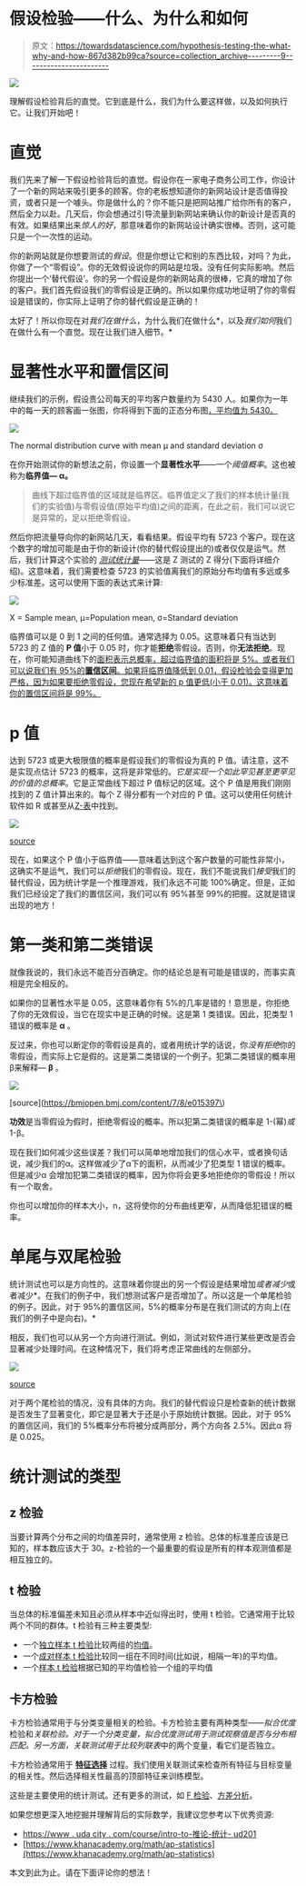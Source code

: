 # 假设检验——什么、为什么和如何

> 原文：<https://towardsdatascience.com/hypothesis-testing-the-what-why-and-how-867d382b99ca?source=collection_archive---------9----------------------->

![](img/aca9e823b61ddf4ed8ee61d7decaf004.png)

理解假设检验背后的直觉。它到底是什么，我们为什么要这样做，以及如何执行它。让我们开始吧！

# 直觉

我们先来了解一下假设检验背后的直觉。假设你在一家电子商务公司工作，你设计了一个新的网站来吸引更多的顾客。你的老板想知道你的新网站设计是否值得投资，或者只是一个噱头。你是做什么的？你不能只是把网站推广给你所有的客户，然后全力以赴。几天后，你会想通过引导流量到新网站来确认你的新设计是否真的有效。如果结果出来*惊人的好*，那意味着你的新网站设计确实很棒。否则，这可能只是一个一次性的运动。

你的新网站就是你想要测试的*假设*。但是你想让它和别的东西比较，对吗？为此，你做了一个“零假设”。你的无效假设说你的网站是垃圾。没有任何实际影响。然后你提出一个‘替代假设’。你的另一个假设是你的新网站真的很棒，它真的增加了你的客户。我们首先假设我们的零假设是正确的。所以如果你成功地证明了你的零假设是错误的，你实际上证明了你的替代假设是正确的！

太好了！所以你现在对*我们在做什么*，为什么我们在做什么*，以及*我们如何*我们在做什么有一个直觉。现在让我们进入细节。*

# 显著性水平和置信区间

继续我们的示例，假设贵公司每天的平均客户数量约为 5430 人。如果你为一年中的每一天的顾客画一张图，你将得到下面的正态分布图[，平均值为 5430。](https://www.statisticshowto.datasciencecentral.com/probability-and-statistics/normal-distributions/)

![](img/8910d59455a3a8697c171d5069c0580e.png)

The normal distribution curve with mean μ and standard deviation σ

在你开始测试你的新想法之前，你设置一个**显著性水平**——一个*阈值概率*。这也被称为**临界值— α。**

> 曲线下超过临界值的区域就是临界区。临界值定义了我们的样本统计量(我们的实验值)与零假设值(原始平均值)之间的距离，在此之前，我们可以说它是异常的，足以拒绝零假设。

然后你把流量导向你的新网站几天，看看结果。假设平均有 5723 个客户。现在这个数字的增加可能是由于你的新设计(你的替代假设提出的)或者仅仅是运气。然后，我们计算这个实验的 [*测试统计量*](https://www.statisticshowto.datasciencecentral.com/test-statistic/)——这是 Z 测试的 Z 得分(下面将详细介绍)。这意味着，我们需要检查 5723 的实验值离我们的原始分布均值有多远或多少标准差。这可以使用下面的表达式来计算:

![](img/8bc39758b3bf0f51d01c530cbb52805c.png)

X = Sample mean, μ=Population mean, σ=Standard deviation

临界值可以是 0 到 1 之间的任何值。通常选择为 0.05。这意味着只有当达到 5723 的 Z 值的 **P 值**小于 0.05 时，你才能**拒绝**零假设。否则，你**无法拒绝**。现在，你可能知道曲线下的[面积表示总概率，超过临界值的面积将是 5%。或者我们可以说我们有 95%的**置信区间**。如果将临界值降低到 0.01，假设检验会变得更加严格，因为如果要拒绝零假设，您现在希望新的 p 值更低(小于 0.01)。这意味着你的置信区间将是 99%。](http://onlinestatbook.com/2/normal_distribution/areas_normal.html)

# p 值

达到 5723 或更大极限值的概率是假设我们的零假设为真的 P 值。请注意，这不是实现点估计 5723 的概率，这将是非常低的。*它是实现一个如此罕见甚至更罕见的价值的总概率*。它是正常曲线下超过 P 值标记的区域。这个 P 值是用我们刚刚找到的 Z 值计算出来的。每个 Z 得分都有一个对应的 P 值。这可以使用任何统计软件如 R 或甚至从[Z-表](http://www.z-table.com/)中找到。

![](img/5b721ee30665aad191a0c597a5dd2181.png)

[source](http://blog.analytics-toolkit.com/2017/statistical-significance-ab-testing-complete-guide/)

现在，如果这个 P 值小于临界值——意味着达到这个客户数量的可能性非常小，这确实不是运气，我们可以*拒绝*我们的零假设。现在，我们不能说我们*接受*我们的替代假设，因为统计学是一个推理游戏，我们永远不可能 100%确定。但是，正如我们已经设定了我们的置信区间，我们可以有 95%甚至 99%的把握。这就是错误出现的地方！

# 第一类和第二类错误

就像我说的，我们永远不能百分百确定。你的结论总是有可能是错误的，而事实真相是完全相反的。

如果你的显著性水平是 0.05，这意味着你有 5%的几率是错的！意思是，你拒绝了你的无效假设，当它在现实中是正确的时候。这是第 1 类错误。因此，犯类型 1 错误的概率是 **α** 。

反过来，你也可以断定你的零假设是真的，或者用统计学的话说，你*没有拒绝*你的零假设，而实际上它是假的。这是第二类错误的一个例子。犯第二类错误的概率用β来解释— **β** 。

![](img/2bf7dcfd0074698af977533229e581a2.png)

[source](https://bmjopen.bmj.com/content/7/8/e015397\)

**功效**是当零假设为假时，拒绝零假设的概率。所以犯第二类错误的概率是 1-(幂)*或* 1-β。

现在我们如何减少这些误差？我们可以简单地增加我们的信心水平，或者换句话说，减少我们的α。这样做减少了α下的面积，从而减少了犯类型 1 错误的概率。但是减少α 会增加犯第二类错误的概率，因为你将会更多地拒绝你的零假设！所以有一个取舍。

你也可以增加你的样本大小，n，这将使你的分布曲线更窄，从而降低犯错误的概率。

# 单尾与双尾检验

统计测试也可以是方向性的。这意味着你提出的另一个假设是结果增加*或者减少*或者减少*。在我们的例子中，我们想测试客户是否增加了。所以这是一个单尾检验的例子。因此，对于 95%的置信区间，5%的概率分布是在我们测试的方向上(在我们的例子中是向右)。*

相反，我们也可以从另一个方向进行测试。例如，测试对软件进行某些更改是否会显著减少处理时间。在这种情况下，我们将考虑正常曲线的左侧部分。

![](img/18f1b5de236cf4ec6211312c69263faa.png)

[source](https://turnthewheelsandbox.wordpress.com/2015/08/02/lesson-9-hypothesis-testing/)

对于两个尾检验的情况，没有具体的方向。我们的替代假设只是检查新的统计数据是否发生了显著变化，即它是显著大于还是小于原始统计数据。因此，对于 95%的置信区间，我们的 5%概率分布将被分成两部分，两个方向各 2.5%。因此α 将是 0.025。

# 统计测试的类型

## z 检验

当要计算两个分布之间的均值差异时，通常使用 z 检验。总体的标准差应该是已知的，样本数应该大于 30。z-检验的一个最重要的假设是所有的样本观测值都是相互独立的。

## t 检验

当总体的标准偏差未知且必须从样本中近似得出时，使用 t 检验。它通常用于比较两个不同的群体。t 检验有三种主要类型:

*   一个[独立样本 t 检验](https://www.statisticshowto.datasciencecentral.com/independent-samples-t-test/)比较两组的[均值](https://www.statisticshowto.datasciencecentral.com/probability-and-statistics/statistics-definitions/mean-median-mode/#mean)。
*   一个[成对样本 t 检验](https://www.statisticshowto.datasciencecentral.com/probability-and-statistics/t-test/#PairedTTest)比较同一组在不同时间(比如说，相隔一年)的平均值。
*   一个[样本 t 检验](https://www.statisticshowto.datasciencecentral.com/one-sample-t-test/)根据已知的平均值检验一个组的平均值

## 卡方检验

卡方检验通常用于与分类变量相关的检验。卡方检验主要有两种类型——*拟合优度*检验和*关联检验。*对于一个分类变量，拟合优度测试用于测试观察值是否与分布相匹配。另一方面，关联测试用于比较*列联表*中的两个变量，看它们是否独立。

卡方检验通常用于 [**特征选择**](/chi-square-test-for-feature-selection-in-machine-learning-206b1f0b8223) 过程。我们使用关联测试来检查所有特征与目标变量的相关性。然后选择相关性最高的顶部特征来训练模型。

这些是主要使用的统计测试。还有更多的测试，如 [F 检验](https://www.statisticshowto.datasciencecentral.com/probability-and-statistics/hypothesis-testing/f-test/)、[方差分析](https://www.statisticshowto.datasciencecentral.com/probability-and-statistics/hypothesis-testing/anova/)。

如果您想更深入地挖掘并理解背后的实际数学，我建议您参考以下优秀资源:

*   [https://www . uda city . com/course/intro-to-推论-统计- ud201](https://www.udacity.com/course/intro-to-inferential-statistics--ud201)
*   [https://www.khanacademy.org/math/ap-statistics](https://www.khanacademy.org/math/ap-statistics)

本文到此为止。请在下面评论你的想法！